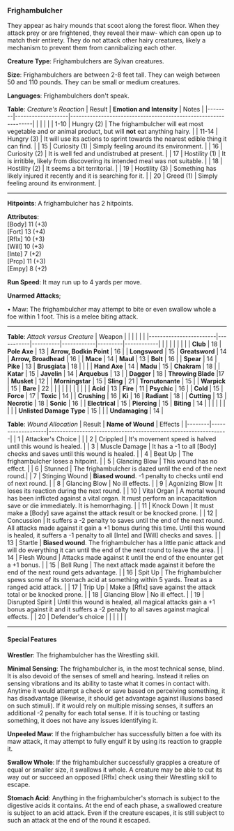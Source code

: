 ### Frighambulcher
They appear as hairy mounds that scoot along the forest floor. When they attack prey or are frightened, they reveal their maw- which can open up to match their entirety. They do not attack other hairy creatures, likely a mechanism to prevent them from cannibalizing each other.

**Creature Type**: Frighambulchers are Sylvan creatures.

**Size**: Frighambulchers are between 2-8 feet tall. They can weigh between 50 and 110 pounds. They can be small or medium creatures.

**Languages**: Frighambulchers don't speak.

**Table**: *Creature's Reaction*
| Result | **Emotion and Intensity** | Notes                                                        |
|--------|-------------------|----------------------------------------------------------------|
|        |                                                |                                   |
|  1-10  | Hungry (2) | The frighambulcher will eat most vegetable and or animal product, but will **not** eat anything hairy.   |
|  11-14 | Hungry (3)  | It will use its actions to sprint towards the nearest edible thing it can find. |
|   15   | Curiosity (1)     | Simply feeling around its environment. |
|   16   | Curiosity (2)  | It is well fed and undistrubed at present. |
|   17   | Hostility (1) | It is irritible, likely from discovering its intended meal was not suitable. |
|   18   | Hostility (2) | It seems a bit territorial. |
|   19   | Hostility (3) | Something has likely injured it recently and it is searching for it. |
|   20   | Greed (1)     | Simply feeling around its environment. |

-----

**Hitpoints**: A frighambulcher has 2 hitpoints.

**Attributes**:  
[Body] 11 (+3)  
[Fort] 13 (+4)  
[Rflx] 10 (+3)  
[Will] 10 (+3)  
[Inte] 7 (+2)  
[Prcp] 11 (+3)  
[Empy] 8 (+2)  

**Run Speed**: It may run up to 4 yards per move.

**Unarmed Attacks**;

 • Maw: The frighambulcher may attempt to bite or even swallow whole a foe within 1 foot. This is a melee biting attack.
 
---------------------

**Table**: *Attack versus Creature*
| Weapon                 |          |            |         |            |         |
|------------------------|-----------|----------|------------|---------|------------|
|                        |          |            |         |            |         |
| **Club**                   | 18   | **Pole Axe** | 13     | **Arrow, Bodkin Point**    | 16    |
| **Longsword**              | 15    | **Greatsword** | 14     | **Arrow, Broadhead**    | 16    |
| **Mace**                   | 14    | **Maul** | 13     | **Bolt** | 16    |
| **Spear**                  | 14     | **Pike** | 13     | **Brusgiata** | 18     |  |     |
| **Hand Axe**               | 14     | **Madu** | 15     | **Chakram** | 18    |
| **Katar**                  | 15     | **Javelin** | 14    | **Arquebus** | 13    |
| **Dagger**                 | 18     | **Throwing Blade** |17    | **Musket** | 12    |
| **Morningstar**            | 15     | **Sling** | 21    | **Tronutonante** | 15    |
| **Warpick**                | 15     | **Bare** |  22 |  |     |
|                        |           |          |            |         |            |
| **Acid**                   | 13     | **Fire** | 11     | **Psychic** | 16     |
| **Cold**                   | 15     | **Force** | 17     | **Toxic**  | 14     |
| **Crushing**               | 16     | **Ki** | 16     | **Radiant** | 18     |
| **Cutting**                | 13     | **Necrotic** | 18     | **Sonic** | 16    |
| **Electrical**             | 15     | **Piercing** | 15     | **Biting** | 14    |
|                        |           |          |            |         |            |
| **Unlisted Damage Type** | 15 |    |     | **Undamaging** | 14 |



**Table**: *Wound Allocation*
| Result | **Name of Wound** | Effects                                                        |
|--------|-------------------|----------------------------------------------------------------|
|   1    | Attacker's Choice |                                                                |
|   2    | Crippled          | It's movement speed is halved until this wound is healed.      |
|   3    | Muscle Damage     | It has a -1 to all [Body] checks and saves until this wound is healed. |
|   4    | Beat Up       | The frighambulcher loses a hitpoint. |
|   5    | Glancing Blow      | This wound has no effect. |
|   6    | Stunned    | The frighambulcher is dazed until the end of the next round.|
|   7    | Stinging Wound    | **Biased wound**. -1 penalty to checks until end of next round. |
|   8    | Glancing Blow     | No ill effects.                                     |
|   9    | Agonizing Blow     | It loses its reaction during the next round. |
|   10   | Vital Organ        | A mortal wound has been inflicted against a vital organ. It must perform an incapacitation save or die immediately. It is hemorrhaging. |
|   11   | Knock Down        | It must make a [Body] save against the attack result or be knocked prone. |
|   12   | Concussion        | It suffers a -2 penalty to saves until the end of the next round. All attacks made against it gain a +1 bonus during this time. Until this wound is healed, it suffers a -1 penalty to all [Inte] and [Will] checks and saves. |
|   13   | Startle       | **Biased wound**. The frighambulcher has a little panic attack and will do everything it can until the end of the next round to leave the area.  |
|   14   | Flesh Wound       | Attacks made against it until the end of the enounter get a +1 bonus. |
|   15   | Bell Rung         | The next attack made against it before the end of the next round gets advantage.  |
|   16   | Spit Up       | The frighambulcher spews some of its stomach acid at something within 5 yards. Treat as a ranged acid attack. |
|   17   | Trip Up           | Make a [Rflx] save against the attack total or be knocked prone.                                  |
|   18   | Glancing Blow         | No ill effect. |
|   19   | Disrupted Spirit  | Until this wound is healed, all magical attacks gain a +1 bonus against it and it suffers a -2 penalty to all saves against magical effects. |
|   20   | Defender's choice |                                   |
|        |                                                |                                   |

---------------------

#### Special Features 

**Wrestler**: The frighambulcher has the Wrestling skill.

**Minimal Sensing**: The frighambulcher is, in the most technical sense, blind. It is also devoid of the senses of smell and hearing. Instead it relies on sensing vibrations and its ability to taste what it comes in contact with. Anytime it would attempt a check or save based on perceiving something, it has disadvantage (likewise, it should get advantage against illusions based on such stimuli). If it would rely on multiple missing senses, it suffers an additional -2 penalty for each total sense. If it is touching or tasting something, it does not have any issues identifying it.

**Unpeeled Maw**: If the frighambulcher has successfully bitten a foe with its maw attack, it may attempt to fully engulf it by using its reaction to grapple it.

**Swallow Whole**: If the frighambulcher successfully grapples a creature of equal or smaller size, it swallows it whole. A creature may be able to cut its way out or succeed an opposed [Rflx] check using their Wrestling skill to escape. 

**Stomach Acid**: Anything in the frighambulcher's stomach is subject to the digestive acids it contains. At the end of each phase, a swallowed creature is subject to an acid attack. Even if the creature escapes, it is still subject to such an attack at the end of the round it escaped.
